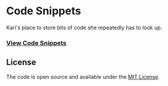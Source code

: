 # Code Snippets

Kari's place to store bits of code she repeatedly has to look up.

### [View Code Snippets](https://kjlarson.github.io/snippets/)

## License

The code is open source and available under the [MIT License](LICENSE.md).
